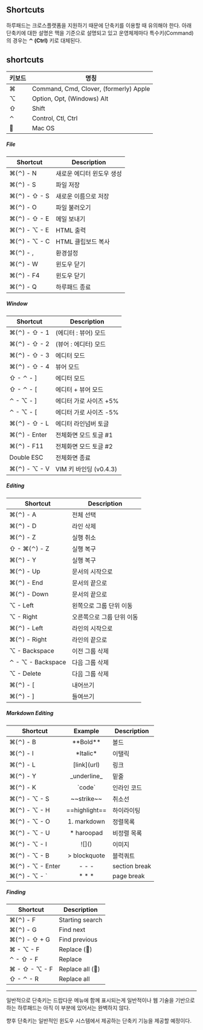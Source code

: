 ## Shortcuts

하루패드는 크로스플랫폼을 지원하기 때문에 단축키를 이용할 때 유의해야 한다. 아래 단축키에 대한 설명은 맥을 기준으로 설명되고 있고 운영체제마다 특수키(Command)의 경우는 **&#8963; (Ctrl)** 키로 대체된다.


## shortcuts

키보드     | 명칭
---------|----------------------------------------
&#8984;  | Command, Cmd, Clover, (formerly) Apple
&#8997;  | Option, Opt, (Windows) Alt
&#8679;  | Shift
&#8963;  | Control, Ctl, Ctrl
&#63743; | Mac OS

##### File

Shortcut                       | Description
-------------------------------|-------------------
&#8984;(&#8963;) - N           | 새로운 에디터 윈도우 생성
&#8984;(&#8963;) - S           | 파일 저장
&#8984;(&#8963;) - &#8679; - S | 새로운 이름으로 저장
&#8984;(&#8963;) - O           | 파일 불러오기
&#8984;(&#8963;) - &#8679; - E | 메일 보내기
&#8984;(&#8963;) - &#8997; - E | HTML 출력
&#8984;(&#8963;) - &#8997; - C | HTML 클립보드 복사
&#8984;(&#8963;) - ,           | 환경설정
&#8984;(&#8963;) - W           | 윈도우 닫기
&#8984;(&#8963;) - F4          | 윈도우 닫기
&#8984;(&#8963;) - Q           | 하루패드 종료

##### Window
Shortcut                       | Description
-------------------------------|-------------------
&#8984;(&#8963;) - &#8679; - 1 | (에디터 : 뷰어) 모드
&#8984;(&#8963;) - &#8679; - 2 | (뷰어 : 에디터) 모드
&#8984;(&#8963;) - &#8679; - 3 | 에디터 모드
&#8984;(&#8963;) - &#8679; - 4 | 뷰어 모드
&#8679; - &#8963; - ]          | 에디터 모드
&#8679; - &#8963; - [          | 에디터 + 뷰어 모드
&#8963; - &#8997; - ]          | 에디터 가로 사이즈 +5%
&#8963; - &#8997; - [          | 에디터 가로 사이즈 -5%
&#8984;(&#8963;) - &#8679; - L | 에디터 라인넘버 토글
&#8984;(&#8963;) - Enter       | 전체화면 모드 토글 #1
&#8984;(&#8963;) - F11         | 전체화면 모드 토글 #2
Double ESC                     | 전체화면 종료
&#8984;(&#8963;) - &#8997; - V | VIM 키 바인딩 (v0.4.3)

##### Editing
 Shortcut                      | Description
-------------------------------|---------------------
&#8984;(&#8963;) - A           | 전체 선택
&#8984;(&#8963;) - D           | 라인 삭제
&#8984;(&#8963;) - Z           | 실행 취소
&#8679; - &#8984;(&#8963;) - Z | 실행 복구
&#8984;(&#8963;) - Y           | 실행 복구
&#8984;(&#8963;) - Up          | 문서의 시작으로
&#8984;(&#8963;) - End         | 문서의 끝으로
&#8984;(&#8963;) - Down        | 문서의 끝으로
&#8997; - Left                 | 왼쪽으로 그룹 단위 이동
&#8997; - Right                | 오른쪽으로 그룹 단위 이동
&#8984;(&#8963;) - Left        | 라인의 시작으로
&#8984;(&#8963;) - Right       | 라인의 끝으로
&#8997; - Backspace            | 이전 그룹 삭제
&#8963; - &#8997; - Backspace  | 다음 그룹 삭제
&#8997; - Delete               | 다음 그룹 삭제
&#8984;(&#8963;) - [           | 내어쓰기
&#8984;(&#8963;) - ]           | 들여쓰기

##### Markdown Editing
Shortcut                       | Example        | Description
-------------------------------|:--------------:|-------------
&#8984;(&#8963;) - B           | \*\*Bold\*\*   | 볼드
&#8984;(&#8963;) - I           | \*Italic\*     | 이탤릭
&#8984;(&#8963;) - L           | \[link\](url)  | 링크
&#8984;(&#8963;) - Y           | \_underline_   | 밑줄
&#8984;(&#8963;) - K           | \`code`        | 인라인 코드
&#8984;(&#8963;) - &#8997; - S | \~\~strike~~   | 취소선
&#8984;(&#8963;) - &#8997; - H | \==highlight== | 하이라이팅
&#8984;(&#8963;) - &#8997; - O | 1. markdown    | 정렬목록
&#8984;(&#8963;) - &#8997; - U | * haroopad     | 비정렬 목록
&#8984;(&#8963;) - &#8997; - I | \!\[]()        | 이미지
&#8984;(&#8963;) - &#8997; - B | > blockquote   | 블럭쿼트
&#8984;(&#8963;) - &#8997; - Enter | \- \- \-   | section break
&#8984;(&#8963;) - &#8997; - `     | \* \* \*   | page break

##### Finding
Shortcut                        | Description
--------------------------------|-------------------
&#8984;(&#8963;) - F            | Starting search
&#8984;(&#8963;) - G            | Find next
&#8984;(&#8963;) - &#8679; + G  | Find previous
&#8984; - &#8997; - F           | Replace (&#63743;)
&#8963; - &#8679; - F           | Replace
&#8984; - &#8679; - &#8997; - F | Replace all (&#63743;)
&#8679; - &#8963; - R           | Replace all

---

일반적으로 단축키는 드랍다운 메뉴에 함께 표시되는게 일반적이나 웹 기술을 기반으로 하는 하루패드는 아직 이 부분에 있어서는 완벽하지 않다.

향후 단축키는 일반적인 윈도우 시스템에서 제공하는 단축키 기능을 제공할 예정이다.